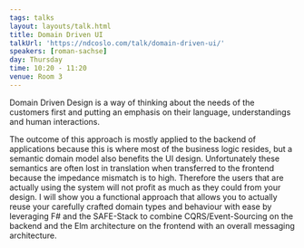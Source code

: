 ```yaml
---
tags: talks
layout: layouts/talk.html
title: Domain Driven UI
talkUrl: 'https://ndcoslo.com/talk/domain-driven-ui/'
speakers: [roman-sachse]
day: Thursday
time: 10:20 - 11:20
venue: Room 3
---
```

Domain Driven Design is a way of thinking about the needs of the customers first and putting an emphasis on their language, understandings and human interactions.

The outcome of this approach is mostly applied to the backend of applications because this is where most of the business logic resides, but a semantic domain model also benefits the UI design. Unfortunately these semantics are often lost in translation when transferred to the frontend because the impedance mismatch is to high. Therefore the users that are actually using the system will not profit as much as they could from your design. I will show you a functional approach that allows you to actually reuse your carefully crafted domain types and behaviour with ease by leveraging F# and the SAFE-Stack to combine CQRS/Event-Sourcing on the backend and the Elm architecture on the frontend with an overall messaging architecture.